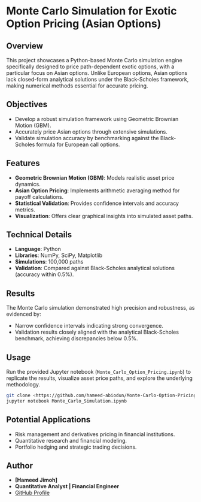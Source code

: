 # Monte Carlo Simulation for Exotic Option Pricing (Asian Options)

## Overview

This project showcases a Python-based Monte Carlo simulation engine specifically designed to price path-dependent exotic options, with a particular focus on Asian options. Unlike European options, Asian options lack closed-form analytical solutions under the Black-Scholes framework, making numerical methods essential for accurate pricing.

## Objectives

* Develop a robust simulation framework using Geometric Brownian Motion (GBM).
* Accurately price Asian options through extensive simulations.
* Validate simulation accuracy by benchmarking against the Black-Scholes formula for European call options.

## Features

* **Geometric Brownian Motion (GBM)**: Models realistic asset price dynamics.
* **Asian Option Pricing**: Implements arithmetic averaging method for payoff calculations.
* **Statistical Validation**: Provides confidence intervals and accuracy metrics.
* **Visualization**: Offers clear graphical insights into simulated asset paths.

## Technical Details

* **Language**: Python
* **Libraries**: NumPy, SciPy, Matplotlib
* **Simulations**: 100,000 paths
* **Validation**: Compared against Black-Scholes analytical solutions (accuracy within 0.5%).

## Results

The Monte Carlo simulation demonstrated high precision and robustness, as evidenced by:

* Narrow confidence intervals indicating strong convergence.
* Validation results closely aligned with the analytical Black-Scholes benchmark, achieving discrepancies below 0.5%.

## Usage

Run the provided Jupyter notebook (`Monte_Carlo_Option_Pricing.ipynb`) to replicate the results, visualize asset price paths, and explore the underlying methodology.

```bash
git clone <https://github.com/hameed-abiodun/Monte-Carlo-Option-Pricing/>
jupyter notebook Monte_Carlo_Simulation.ipynb
```

## Potential Applications

* Risk management and derivatives pricing in financial institutions.
* Quantitative research and financial modeling.
* Portfolio hedging and strategic trading decisions.

## Author

* **\[Hameed Jimoh]**
* **Quantitative Analyst | Financial Engineer**
* [GitHub Profile](https://github.com/hameed-abiodun/)
